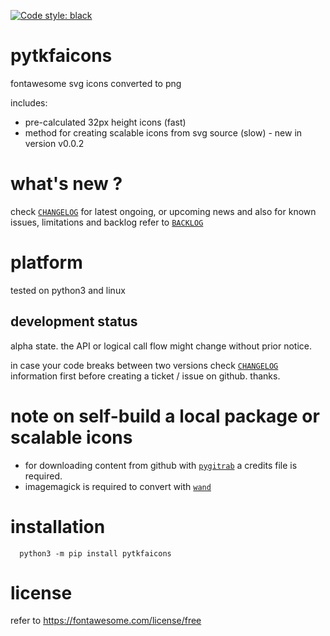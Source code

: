 [![Code style: black](https://img.shields.io/badge/code%20style-black-000000.svg)](https://github.com/psf/black)

# pytkfaicons

fontawesome svg icons converted to png 

includes:
- pre-calculated 32px height icons (fast)
- method for creating scalable icons from svg source (slow) - new in version v0.0.2


# what's new ?

check
[`CHANGELOG`](https://github.com/kr-g/pytkfaicons/blob/main/CHANGELOG.md)
for latest ongoing, or upcoming news
and also
for known issues, limitations and backlog refer to 
[`BACKLOG`](https://github.com/kr-g/pytkfaicons/blob/main/BACKLOG.md)



# platform

tested on python3 and linux


## development status

alpha state.
the API or logical call flow might change without prior notice.

in case your code breaks between two versions check
[`CHANGELOG`](https://github.com/kr-g/pytkfaicons/blob/main/CHANGELOG.md)
information first before creating a ticket / issue on github. thanks.


# note on self-build a local package or scalable icons

- for downloading content from github with 
[`pygitrab`](https://github.com/kr-g/pygitgrab) 
a credits file is required.
- imagemagick is required to convert with [`wand`](https://github.com/emcconville/wand)


# installation
    
      python3 -m pip install pytkfaicons


# license

refer to https://fontawesome.com/license/free



